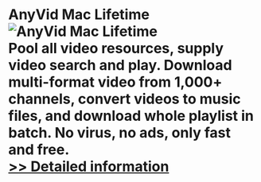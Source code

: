 # AnyVid Mac Lifetime<br />![AnyVid Mac Lifetime](https://mycommerce.akamaized.net/api/pimages/P300799020/BIG/300799020.PNG)<br />Pool all video resources, supply video search and play. Download multi-format video from 1,000+ channels, convert videos to music files, and download whole playlist in batch. No virus, no ads, only fast and free.<br />[>> Detailed information](https://secure.shareit.com/shareit/product.html?productid=300799020&affiliateid=200057808)